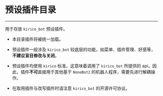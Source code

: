# 预设插件目录

* * *

用于存放 `kirico_bot` 预设插件。

- 本目录插件将被统一加载。

- 预设插件一般涉及 `kirico_bot` 较底层的功能，如菜单、插件管理、好感等，**不建议盲目修改与关闭**。

- 预设插件均使用 `kirico` 标准，这意味着调用了 `kirico_bot` 所提供的 api，因此，插件**不可**直接用于其他基于 `NoneBot2` 的机器人程序，需要先进行解耦操作。

- 在取用插件与改写插件时请注意 `kirico_bot` 的开源许可协议。